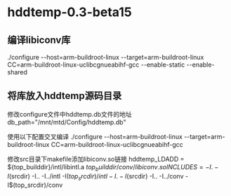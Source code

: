 # hddtemp-0.3-beta15
## 编译libiconv库
./configure --host=arm-buildroot-linux --target=arm-buildroot-linux CC=arm-buildroot-linux-uclibcgnueabihf-gcc --enable-static --enable-shared

## 将库放入hddtemp源码目录
修改configure文件中hddtemp.db文件的地址
db_path=\"/mnt/mtd/Config/hddtemp.db\"

使用以下配置交叉编译
./configure --host=arm-buildroot-linux  --target=arm-buildroot-linux CC=arm-buildroot-linux-uclibcgnueabihf-gcc 

修改src目录下makefile添加libiconv.so链接
hddtemp_LDADD = ${top_builddir}/intl/libintl.a ${top_builddir}/conv/libiconv.so
INCLUDES = -I. -I$(srcdir) -I.. -I../intl -I$(top_srcdir)/intl -I. -I$(srcdir) -I.. -I../conv -I$(top_srcdir)/conv
